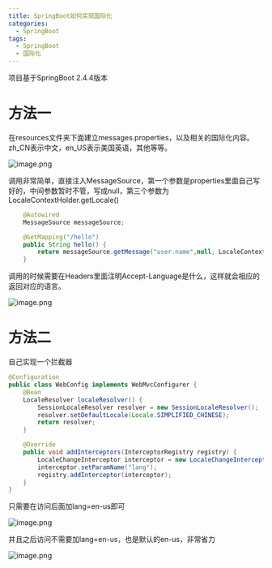 ```yaml
---
title: SpringBoot如何实现国际化
categories:
  - SpringBoot
tags:
  - SpringBoot
  - 国际化
---
```


<!--more-->

项目基于SpringBoot 2.4.4版本

# 方法一

在resources文件夹下面建立messages.properties，以及相关的国际化内容。zh_CN表示中文，en_US表示美国英语，其他等等。

![image.png](https://www.hualigs.cn/image/6076f1fd790b0.jpg)

调用非常简单，直接注入MessageSource，第一个参数是properties里面自己写好的，中间参数暂时不管，写成null，第三个参数为LocaleContextHolder.getLocale()

```java
 	@Autowired
    MessageSource messageSource;

    @GetMapping("/hello")
    public String hello() {
        return messageSource.getMessage("user.name",null, LocaleContextHolder.getLocale());
    }
```

调用的时候需要在Headers里面注明Accept-Language是什么，这样就会相应的返回对应的语言。


![image.png](https://www.hualigs.cn/image/6076f3a9b456a.jpg)

# 方法二

自己实现一个拦截器

```java
@Configuration
public class WebConfig implements WebMvcConfigurer {
    @Bean
    LocaleResolver localeResolver() {
        SessionLocaleResolver resolver = new SessionLocaleResolver();
        resolver.setDefaultLocale(Locale.SIMPLIFIED_CHINESE);
        return resolver;
    }

    @Override
    public void addInterceptors(InterceptorRegistry registry) {
        LocaleChangeInterceptor interceptor = new LocaleChangeInterceptor();
        interceptor.setParamName("lang");
        registry.addInterceptor(interceptor);
    }
}
```

只需要在访问后面加lang=en-us即可

![image.png](https://www.hualigs.cn/image/6076f60aede85.jpg)

并且之后访问不需要加lang=en-us，也是默认的en-us，非常省力

![image.png](https://www.hualigs.cn/image/6076f6e267f34.jpg)
